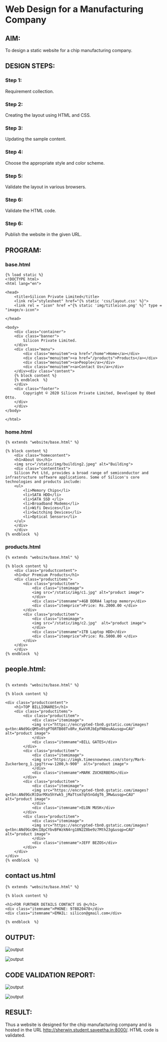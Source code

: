 # Web Design for a Manufacturing Company
## AIM: 
To design a static website for a chip manufacturing company.

## DESIGN STEPS:
### Step 1: 
Requirement collection.
### Step 2:
Creating the layout using HTML and CSS.
### Step 3:
Updating the sample content.
### Step 4:
Choose the appropriate style and color scheme.
### Step 5:
Validate the layout in various browsers.
### Step 6:
Validate the HTML code.
### Step 6:
Publish the website in the given URL.

## PROGRAM:

### base.html
```
{% load static %}
<!DOCTYPE html>
<html lang="en">

<head>
    <title>Silicon Private Limited</title>
    <link rel="stylesheet" href="{% static 'css/layout.css' %}">
    <link rel = "icon" href ="{% static 'img/titleicon.png' %}" type = "image/x-icon"> 
              
</head>

<body>
    <div class="container">
    <div class="banner">
        Silicon Private Limited.
    </div>
    <div class="menu">
        <div class="menuitem"><a href="/home">Home</a></div> 
        <div class="menuitem"><a href="/products">Products</a></div> 
        <div class="menuitem"><a>People</a></div>
        <div class="menuitem"><a>Contact Us</a></div> 
    </div><div class="content">
    {% block content %}    
    {% endblock  %}
    </div>
    <div class="footer">
        Copyright © 2020 Silicon Private Limited, Developed by Obed Otto.
    </div>
    </div>
</body>

</html>
```

### home.html
```
{% extends "website/base.html" %}

{% block content %}
    <div class="homecontent">    
    <h1>About Us</h1>
    <img src="/static/img/building2.jpeg" alt="Building">
    <div class="contenttext">
    Silicon Pvt Ltd, provides a broad range of semiconductor and infrastructure software applications. Some of Silicon's core technologies and products include:
    <ul>
        <li>Memory Chips</li>
        <li>SATA HDD</li>
        <li>SATA SSD </li>
        <li>Broadband Modems</li>
        <li>Wifi Devices</li>
        <li>Switching Devices</li>
        <li>Optical Sensors</li>
    </ul> 
    </div>
    </div>
{% endblock  %}
```
### products.html
```
{% extends "website/base.html" %}

{% block content %}
    <div class="productcontent">    
    <h1>Our Premium Products</h1>
    <div class="productitems">
        <div class="productitem"> 
            <div class="itemimage">
            <img src="/static/img/c1.jpg" alt="product image">
            </div>
            <div class="itemname">4GB DDRA4 laptop memory</div>
            <div class="itemprice">Price: Rs.2000.00 </div>
        </div>
        <div class="productitem"> 
            <div class="itemimage">
            <img src="/static/img/c2.jpg"  alt="product image">
            </div>
            <div class="itemname">1TB Laptop HDD</div>
            <div class="itemprice">Price: Rs.5000.00 </div>
        </div>
    </div>
    </div>
{% endblock  %}
```
## people.html:
```

{% extends "website/base.html" %}

{% block content %}

<div class="productcontent">    
    <h1>TOP BILLIONARES</h1>
    <div class="productitems">
        <div class="productitem"> 
            <div class="itemimage">
            <img src="https://encrypted-tbn0.gstatic.com/images?q=tbn:ANd9GcQM5vOtgPT6RTB08Tv8Rv_KwVVRJbEpFN8euA&usqp=CAU"  alt="product image">
            </div>
            <div class="itemname">BILL GATES</div>
        </div>
        <div class="productitem"> 
            <div class="itemimage">
            <img src="https://imgk.timesnownews.com/story/Mark-Zuckerberg_1.jpg?tr=w-1200,h-900"  alt="product image">
            </div>
            <div class="itemname">MARK ZUCKERBERG</div>
        </div>
        <div class="productitem"> 
            <div class="itemimage">
            <img src="https://encrypted-tbn0.gstatic.com/images?q=tbn:ANd9GcRlDarMXo5hYwk5_jMaTtsm7qh5nGdgT6_3Mw&usqp=CAU"  alt="product image">
            </div>
            <div class="itemname">ELON MUSK</div>
        </div>
        <div class="productitem"> 
            <div class="itemimage">
            <img src="https://encrypted-tbn0.gstatic.com/images?q=tbn:ANd9GcQHcI8pCYbvBFWzkN4rg18N2Z8be9z7Mth23g&usqp=CAU"  alt="product image">
            </div>
            <div class="itemname">JEFF BEZOS</div>
        </div>
    </div>
</div>
{% endblock  %}

```
## contact us.html

```
{% extends "website/base.html" %}

{% block content %}

<h1>FOR FURTHER DETAILS CONTACT US @</h1>
<div class="itemname">PHONE: 978820478</div>
<div class="itemname">EMAIL: silicon@gmail.com</div>

{% endblock  %}
```

## OUTPUT:
![output](./static/img/output1.jpg)

![output](./static/img/output1.jpg)

## CODE VALIDATION REPORT:
![output](./static/img/report1.jpg)

![output](./static/img/report2.jpg)
## RESULT:
Thus a website is designed for the chip manufacturing company and is hosted in the URL http://sherwin.student.saveetha.in:8000/. HTML code is validated.